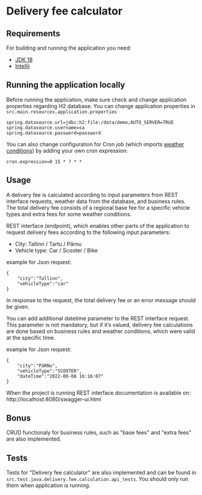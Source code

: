 # Delivery fee calculator
## Requirements

For building and running the application you need:

- [JDK 18](https://www.oracle.com/java/technologies/javase/jdk18-archive-downloads.html)
- [Intellij](https://www.jetbrains.com/idea/)


## Running the application locally
Before running the application, make sure check and change application properties regarding H2 database.
You can change application properties in `src.main.resources.application.properties`

```
spring.datasource.url=jdbc:h2:file:/data/demo;AUTO_SERVER=TRUE
spring.datasource.username=sa
spring.datasource.password=password
```

You can also change configuration for Cron job (which imports [weather conditions](https://www.ilmateenistus.ee/ilma_andmed/xml/observations.php)) by adding your own cron expression:

```
cron.expression=0 15 * ? * *
```


## Usage
A delivery fee is calculated according to input parameters from REST interface requests,
weather data from the database, and business rules. The total delivery fee consists of a regional
base fee for a specific vehicle types and extra fees for some weather conditions.

REST interface (endpoint), which enables other parts of the application to request delivery fees
according to the following input parameters:
- City: Tallinn / Tartu / Pärnu
- Vehicle type: Car / Scooter / Bike

example for Json request:
```
{
    "city":"Tallinn",
    "vehicleType":"car"
}
```

In response to the request, the total delivery fee or an error message should be given.

You can add additional datetime parameter to the REST interface request. This parameter
is not mandatory, but if it’s valued, delivery fee calculations are done based on
business rules and weather conditions, which were valid at the specific time.

example for Json request:
```
{
    "city":"PäRNu",
    "vehicleType":"SCOOTER",
    "dateTime":"2022-08-08 16:16:07"
}
```


When the project is running REST interface documentation is available on:
http://localhost:8080/swagger-ui.html

## Bonus
CRUD functionaly for business rules, such as "base fees" and "extra fees" are also implemented.


## Tests
Tests for "Delivery fee calculator" are also implemented and can be found in `src.test.java.delivery.fee.calculation.api_tests`.
You should only run them when application is running.



